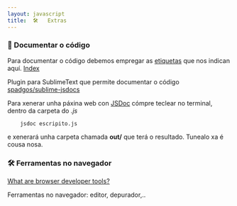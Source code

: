 ```yaml
---
layout: javascript
title:  🛠   Extras
---
```

### 📖 Documentar o código


Para documentar o código debemos empregar as [etiquetas](https://jsdoc.app/#block-tags) que nos indican aquí.
[Index](https://jsdoc.app/)

Plugin para SublimeText que permite documentar o código
[spadgos/sublime-jsdocs](https://github.com/spadgos/sublime-jsdocs)



Para xenerar unha páxina web con [JSDoc](https://jsdoc.app/about-getting-started.html#generating-a-website) cómpre teclear no terminal, dentro da carpeta do *.js*

```
    jsdoc escripito.js
```

e xenerará unha carpeta chamada **out/** que terá o resultado. Tunealo xa é cousa nosa.


### 🛠 Ferramentas no navegador

[What are browser developer tools?](https://developer.mozilla.org/en-US/docs/Learn/Common_questions/What_are_browser_developer_tools)

Ferramentas no navegador: editor, depurador,..